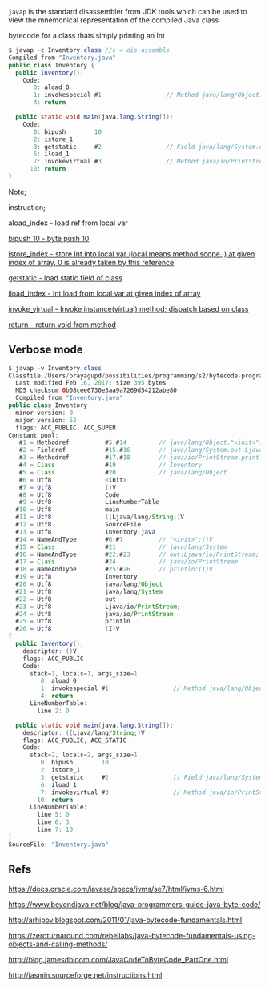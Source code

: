 
`javap` is the standard disassembler from JDK tools which can be used to view the mnemonical representation of the compiled Java class

bytecode for a class thats simply printing an Int

```java
$ javap -c Inventory.class //c = dis-assemble
Compiled from "Inventory.java"
public class Inventory {
  public Inventory();
    Code:
       0: aload_0
       1: invokespecial #1                  // Method java/lang/Object."<init>":()V
       4: return

  public static void main(java.lang.String[]);
    Code:
       0: bipush        10
       2: istore_1
       3: getstatic     #2                  // Field java/lang/System.out:Ljava/io/PrintStream;
       6: iload_1
       7: invokevirtual #3                  // Method java/io/PrintStream.println:(I)V
      10: return
}
```

Note;

instruction;

aload_index - load ref from local var

[bipush 10 - byte push 10](https://docs.oracle.com/javase/specs/jvms/se7/html/jvms-6.html#jvms-6.5.bipush)

[istore_index - store Int into local var (local means method scope, ) at given index of array, 0 is already taken by this reference](https://docs.oracle.com/javase/specs/jvms/se7/html/jvms-6.html#jvms-6.5.istore_n)

[getstatic - load static field of class](https://docs.oracle.com/javase/specs/jvms/se7/html/jvms-6.html#jvms-6.5.getstatic)

[iload_index - Int load from local var at given index of array](https://docs.oracle.com/javase/specs/jvms/se7/html/jvms-6.html#jvms-6.5.iload_n)

[invoke_virtual - Invoke instance(virtual) method; dispatch based on class](https://docs.oracle.com/javase/specs/jvms/se7/html/jvms-6.html#jvms-6.5.invokevirtual)

[return - return void from method](https://docs.oracle.com/javase/specs/jvms/se7/html/jvms-6.html#jvms-6.5.return)

Verbose mode
--------------

```java
$ javap -v Inventory.class 
Classfile /Users/prayagupd/possibilities/programming/s2/bytecode-programming/Inventory.class
  Last modified Feb 16, 2017; size 395 bytes
  MD5 checksum 0b08cee6730e3aa9a7269d54212abe80
  Compiled from "Inventory.java"
public class Inventory
  minor version: 0
  major version: 52
  flags: ACC_PUBLIC, ACC_SUPER
Constant pool:
   #1 = Methodref          #5.#14         // java/lang/Object."<init>":()V
   #2 = Fieldref           #15.#16        // java/lang/System.out:Ljava/io/PrintStream;
   #3 = Methodref          #17.#18        // java/io/PrintStream.println:(I)V
   #4 = Class              #19            // Inventory
   #5 = Class              #20            // java/lang/Object
   #6 = Utf8               <init>
   #7 = Utf8               ()V
   #8 = Utf8               Code
   #9 = Utf8               LineNumberTable
  #10 = Utf8               main
  #11 = Utf8               ([Ljava/lang/String;)V
  #12 = Utf8               SourceFile
  #13 = Utf8               Inventory.java
  #14 = NameAndType        #6:#7          // "<init>":()V
  #15 = Class              #21            // java/lang/System
  #16 = NameAndType        #22:#23        // out:Ljava/io/PrintStream;
  #17 = Class              #24            // java/io/PrintStream
  #18 = NameAndType        #25:#26        // println:(I)V
  #19 = Utf8               Inventory
  #20 = Utf8               java/lang/Object
  #21 = Utf8               java/lang/System
  #22 = Utf8               out
  #23 = Utf8               Ljava/io/PrintStream;
  #24 = Utf8               java/io/PrintStream
  #25 = Utf8               println
  #26 = Utf8               (I)V
{
  public Inventory();
    descriptor: ()V
    flags: ACC_PUBLIC
    Code:
      stack=1, locals=1, args_size=1
         0: aload_0
         1: invokespecial #1                  // Method java/lang/Object."<init>":()V
         4: return
      LineNumberTable:
        line 2: 0

  public static void main(java.lang.String[]);
    descriptor: ([Ljava/lang/String;)V
    flags: ACC_PUBLIC, ACC_STATIC
    Code:
      stack=2, locals=2, args_size=1
         0: bipush        10
         2: istore_1
         3: getstatic     #2                  // Field java/lang/System.out:Ljava/io/PrintStream;
         6: iload_1
         7: invokevirtual #3                  // Method java/io/PrintStream.println:(I)V
        10: return
      LineNumberTable:
        line 5: 0
        line 6: 3
        line 7: 10
}
SourceFile: "Inventory.java"
```

Refs
-----

https://docs.oracle.com/javase/specs/jvms/se7/html/jvms-6.html

https://www.beyondjava.net/blog/java-programmers-guide-java-byte-code/

http://arhipov.blogspot.com/2011/01/java-bytecode-fundamentals.html

https://zeroturnaround.com/rebellabs/java-bytecode-fundamentals-using-objects-and-calling-methods/

http://blog.jamesdbloom.com/JavaCodeToByteCode_PartOne.html

http://jasmin.sourceforge.net/instructions.html
